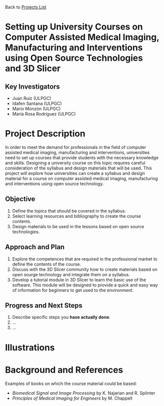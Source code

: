 Back to [Projects List](../../README.md#ProjectsList)

# Setting up University Courses on Computer Assisted Medical Imaging, Manufacturing and Interventions using Open Source Technologies and 3D Slicer

## Key Investigators

- Juan Ruiz (ULPGC)
- Idafen Santana (ULPGC)
- Mario Monzón (ULPGC)
- María Rosa Rodríguez (ULPGC)

# Project Description

In order to meet the demand for professionals in the field of computer assisted medical imaging, manufacturing and interventions, universities need to set up courses that provide students with the necessary knowledge and skills. Designing a university course on this topic requires careful consideration of the syllabus and design materials that will be used. This project will explore how universities can create a syllabus and design material for a course on computer assisted medical imaging, manufacturing and interventions using open source technology. 

## Objective

1. Define the topics that should be covered in the syllabus.
1. Select learning resources and bibliography to create the course contents.
1. Design materials to be used in the lessons based on open source technologies.

## Approach and Plan

1. Explore the competences that are required in the professional market to define the contents of the course.
1. Discuss with the 3D Slicer community how to create materials based on open sourge technology and integrate them on a syllabus.
1. Develop a tutorial module in 3D Slicer to learn the basic use of the software. This module will be designed to provide a quick and easy way of information for beginners to get used to the environment.

## Progress and Next Steps

1. Describe specific steps you **have actually done**.
1. ...
1. ...

# Illustrations

<!-- Add pictures and links to videos that demonstrate what has been accomplished.
![Description of picture](Example2.jpg)
![Some more images](Example2.jpg)
-->

# Background and References

Examples of books on which the course material could be based:
* _Biomedical Signal and Image Processing_ by K. Najarian and R. Splinter
* _Principles of Medical Imaging for Engineers_ by M. Chappell
